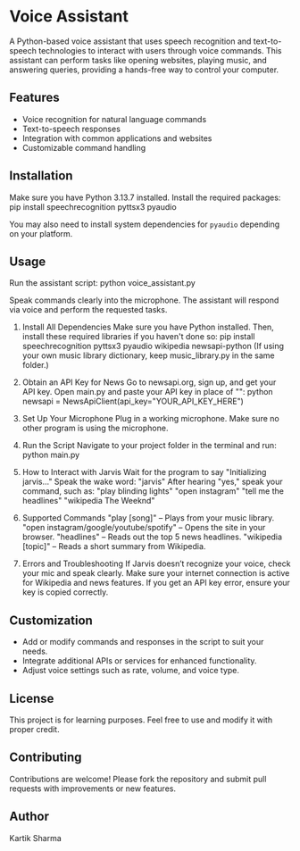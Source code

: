 # Voice Assistant

A Python-based voice assistant that uses speech recognition and text-to-speech technologies to interact with users through voice commands. This assistant can perform tasks like opening websites, playing music, and answering queries, providing a hands-free way to control your computer.

## Features

- Voice recognition for natural language commands
- Text-to-speech responses
- Integration with common applications and websites
- Customizable command handling

## Installation

Make sure you have Python 3.13.7 installed.
Install the required packages:
pip install speechrecognition pyttsx3 pyaudio

You may also need to install system dependencies for `pyaudio` depending on your platform.

## Usage

Run the assistant script:
python voice_assistant.py

Speak commands clearly into the microphone. The assistant will respond via voice and perform the requested tasks.

1. Install All Dependencies
Make sure you have Python installed. Then, install these required libraries if you haven't done so:
pip install speechrecognition pyttsx3 pyaudio wikipedia newsapi-python
(If using your own music library dictionary, keep music_library.py in the same folder.)

2. Obtain an API Key for News
Go to newsapi.org, sign up, and get your API key.
Open main.py and paste your API key in place of "":
python
newsapi = NewsApiClient(api_key="YOUR_API_KEY_HERE")

3. Set Up Your Microphone
Plug in a working microphone.
Make sure no other program is using the microphone.

4. Run the Script
Navigate to your project folder in the terminal and run:
python main.py

6. How to Interact with Jarvis
Wait for the program to say "Initializing jarvis..."
Speak the wake word: "jarvis"
After hearing "yes," speak your command, such as:
"play blinding lights"
"open instagram"
"tell me the headlines"
"wikipedia The Weeknd"

6. Supported Commands
"play [song]" – Plays from your music library.
"open instagram/google/youtube/spotify" – Opens the site in your browser.
"headlines" – Reads out the top 5 news headlines.
"wikipedia [topic]" – Reads a short summary from Wikipedia.

8. Errors and Troubleshooting
If Jarvis doesn’t recognize your voice, check your mic and speak clearly.
Make sure your internet connection is active for Wikipedia and news features.
If you get an API key error, ensure your key is copied correctly.

## Customization

- Add or modify commands and responses in the script to suit your needs.
- Integrate additional APIs or services for enhanced functionality.
- Adjust voice settings such as rate, volume, and voice type.

## License

This project is for learning purposes. Feel free to use and modify it with proper credit.

## Contributing

Contributions are welcome! Please fork the repository and submit pull requests with improvements or new features.

## Author
Kartik Sharma


